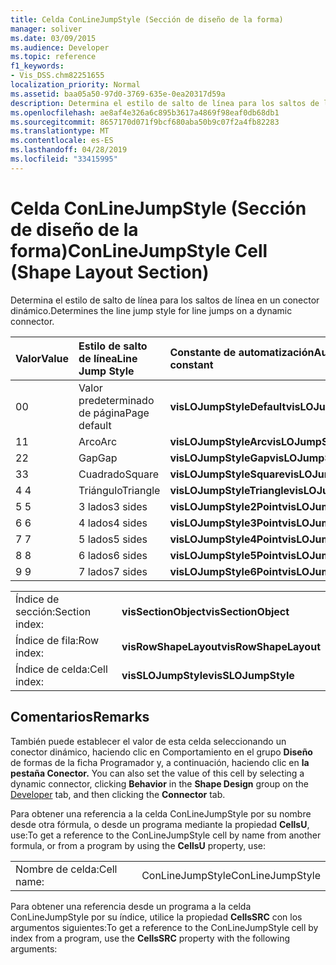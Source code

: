 ```yaml
---
title: Celda ConLineJumpStyle (Sección de diseño de la forma)
manager: soliver
ms.date: 03/09/2015
ms.audience: Developer
ms.topic: reference
f1_keywords:
- Vis_DSS.chm82251655
localization_priority: Normal
ms.assetid: baa05a50-97d0-3769-635e-0ea20317d59a
description: Determina el estilo de salto de línea para los saltos de línea en un conector dinámico.
ms.openlocfilehash: ae8af4e326a6c895b3617a4869f98eaf0db68db1
ms.sourcegitcommit: 8657170d071f9bcf680aba50b9c07f2a4fb82283
ms.translationtype: MT
ms.contentlocale: es-ES
ms.lasthandoff: 04/28/2019
ms.locfileid: "33415995"
---
```

# <a name="conlinejumpstyle-cell-shape-layout-section"></a><span data-ttu-id="85988-103">Celda ConLineJumpStyle (Sección de diseño de la forma)</span><span class="sxs-lookup"><span data-stu-id="85988-103">ConLineJumpStyle Cell (Shape Layout Section)</span></span>

<span data-ttu-id="85988-104">Determina el estilo de salto de línea para los saltos de línea en un conector dinámico.</span><span class="sxs-lookup"><span data-stu-id="85988-104">Determines the line jump style for line jumps on a dynamic connector.</span></span>
  
|<span data-ttu-id="85988-105">**Valor**</span><span class="sxs-lookup"><span data-stu-id="85988-105">**Value**</span></span>|<span data-ttu-id="85988-106">**Estilo de salto de línea**</span><span class="sxs-lookup"><span data-stu-id="85988-106">**Line Jump Style**</span></span>|<span data-ttu-id="85988-107">**Constante de automatización**</span><span class="sxs-lookup"><span data-stu-id="85988-107">**Automation constant**</span></span>|
|:-----|:-----|:-----|
|<span data-ttu-id="85988-108">0</span><span class="sxs-lookup"><span data-stu-id="85988-108">0</span></span>  <br/> |<span data-ttu-id="85988-109">Valor predeterminado de página</span><span class="sxs-lookup"><span data-stu-id="85988-109">Page default</span></span>  <br/> |<span data-ttu-id="85988-110">**visLOJumpStyleDefault**</span><span class="sxs-lookup"><span data-stu-id="85988-110">**visLOJumpStyleDefault**</span></span> <br/> |
|<span data-ttu-id="85988-111">1</span><span class="sxs-lookup"><span data-stu-id="85988-111">1</span></span>  <br/> |<span data-ttu-id="85988-112">Arco</span><span class="sxs-lookup"><span data-stu-id="85988-112">Arc</span></span>  <br/> |<span data-ttu-id="85988-113">**visLOJumpStyleArc**</span><span class="sxs-lookup"><span data-stu-id="85988-113">**visLOJumpStyleArc**</span></span> <br/> |
|<span data-ttu-id="85988-114">2</span><span class="sxs-lookup"><span data-stu-id="85988-114">2</span></span>  <br/> |<span data-ttu-id="85988-115">Gap</span><span class="sxs-lookup"><span data-stu-id="85988-115">Gap</span></span>  <br/> |<span data-ttu-id="85988-116">**visLOJumpStyleGap**</span><span class="sxs-lookup"><span data-stu-id="85988-116">**visLOJumpStyleGap**</span></span> <br/> |
|<span data-ttu-id="85988-117">3</span><span class="sxs-lookup"><span data-stu-id="85988-117">3</span></span>  <br/> |<span data-ttu-id="85988-118">Cuadrado</span><span class="sxs-lookup"><span data-stu-id="85988-118">Square</span></span>  <br/> |<span data-ttu-id="85988-119">**visLOJumpStyleSquare**</span><span class="sxs-lookup"><span data-stu-id="85988-119">**visLOJumpStyleSquare**</span></span> <br/> |
|<span data-ttu-id="85988-120">4 </span><span class="sxs-lookup"><span data-stu-id="85988-120">4</span></span>  <br/> |<span data-ttu-id="85988-121">Triángulo</span><span class="sxs-lookup"><span data-stu-id="85988-121">Triangle</span></span>  <br/> |<span data-ttu-id="85988-122">**visLOJumpStyleTriangle**</span><span class="sxs-lookup"><span data-stu-id="85988-122">**visLOJumpStyleTriangle**</span></span> <br/> |
|<span data-ttu-id="85988-123">5 </span><span class="sxs-lookup"><span data-stu-id="85988-123">5</span></span>  <br/> |<span data-ttu-id="85988-124">3 lados</span><span class="sxs-lookup"><span data-stu-id="85988-124">3 sides</span></span>  <br/> |<span data-ttu-id="85988-125">**visLOJumpStyle2Point**</span><span class="sxs-lookup"><span data-stu-id="85988-125">**visLOJumpStyle2Point**</span></span> <br/> |
|<span data-ttu-id="85988-126">6 </span><span class="sxs-lookup"><span data-stu-id="85988-126">6</span></span>  <br/> |<span data-ttu-id="85988-127">4 lados</span><span class="sxs-lookup"><span data-stu-id="85988-127">4 sides</span></span>  <br/> |<span data-ttu-id="85988-128">**visLOJumpStyle3Point**</span><span class="sxs-lookup"><span data-stu-id="85988-128">**visLOJumpStyle3Point**</span></span> <br/> |
|<span data-ttu-id="85988-129">7 </span><span class="sxs-lookup"><span data-stu-id="85988-129">7</span></span>  <br/> |<span data-ttu-id="85988-130">5 lados</span><span class="sxs-lookup"><span data-stu-id="85988-130">5 sides</span></span>  <br/> |<span data-ttu-id="85988-131">**visLOJumpStyle4Point**</span><span class="sxs-lookup"><span data-stu-id="85988-131">**visLOJumpStyle4Point**</span></span> <br/> |
|<span data-ttu-id="85988-132">8 </span><span class="sxs-lookup"><span data-stu-id="85988-132">8</span></span>  <br/> |<span data-ttu-id="85988-133">6 lados</span><span class="sxs-lookup"><span data-stu-id="85988-133">6 sides</span></span>  <br/> |<span data-ttu-id="85988-134">**visLOJumpStyle5Point**</span><span class="sxs-lookup"><span data-stu-id="85988-134">**visLOJumpStyle5Point**</span></span> <br/> |
|<span data-ttu-id="85988-135">9 </span><span class="sxs-lookup"><span data-stu-id="85988-135">9</span></span>  <br/> |<span data-ttu-id="85988-136">7 lados</span><span class="sxs-lookup"><span data-stu-id="85988-136">7 sides</span></span>  <br/> |<span data-ttu-id="85988-137">**visLOJumpStyle6Point**</span><span class="sxs-lookup"><span data-stu-id="85988-137">**visLOJumpStyle6Point**</span></span> <br/> |
   
|||
|:-----|:-----|
|<span data-ttu-id="85988-138">Índice de sección:</span><span class="sxs-lookup"><span data-stu-id="85988-138">Section index:</span></span>  <br/> |<span data-ttu-id="85988-139">**visSectionObject**</span><span class="sxs-lookup"><span data-stu-id="85988-139">**visSectionObject**</span></span> <br/> |
|<span data-ttu-id="85988-140">Índice de fila:</span><span class="sxs-lookup"><span data-stu-id="85988-140">Row index:</span></span>  <br/> |<span data-ttu-id="85988-141">**visRowShapeLayout**</span><span class="sxs-lookup"><span data-stu-id="85988-141">**visRowShapeLayout**</span></span> <br/> |
|<span data-ttu-id="85988-142">Índice de celda:</span><span class="sxs-lookup"><span data-stu-id="85988-142">Cell index:</span></span>  <br/> |<span data-ttu-id="85988-143">**visSLOJumpStyle**</span><span class="sxs-lookup"><span data-stu-id="85988-143">**visSLOJumpStyle**</span></span> <br/> |
   
## <a name="remarks"></a><span data-ttu-id="85988-144">Comentarios</span><span class="sxs-lookup"><span data-stu-id="85988-144">Remarks</span></span>

<span data-ttu-id="85988-145">También puede establecer el valor de esta celda seleccionando un conector dinámico, [](run-in-developer-mode-display-the-developer-tab.md) haciendo clic en Comportamiento en el grupo **Diseño** de formas de la ficha Programador y, a continuación, haciendo clic en **la pestaña Conector.** </span><span class="sxs-lookup"><span data-stu-id="85988-145">You can also set the value of this cell by selecting a dynamic connector, clicking **Behavior** in the **Shape Design** group on the [Developer](run-in-developer-mode-display-the-developer-tab.md) tab, and then clicking the **Connector** tab.</span></span> 
  
<span data-ttu-id="85988-146">Para obtener una referencia a la celda ConLineJumpStyle por su nombre desde otra fórmula, o desde un programa mediante la propiedad
 **CellsU**, use:</span><span class="sxs-lookup"><span data-stu-id="85988-146">To get a reference to the ConLineJumpStyle cell by name from another formula, or from a program by using the **CellsU** property, use:</span></span> 
  
|||
|:-----|:-----|
|<span data-ttu-id="85988-147">Nombre de celda:</span><span class="sxs-lookup"><span data-stu-id="85988-147">Cell name:</span></span>  <br/> |<span data-ttu-id="85988-148">ConLineJumpStyle</span><span class="sxs-lookup"><span data-stu-id="85988-148">ConLineJumpStyle</span></span>  <br/> |
   
<span data-ttu-id="85988-149">Para obtener una referencia desde un programa a la celda ConLineJumpStyle por su índice, utilice la propiedad **CellsSRC** con los argumentos siguientes:</span><span class="sxs-lookup"><span data-stu-id="85988-149">To get a reference to the ConLineJumpStyle cell by index from a program, use the **CellsSRC** property with the following arguments:</span></span> 
  

